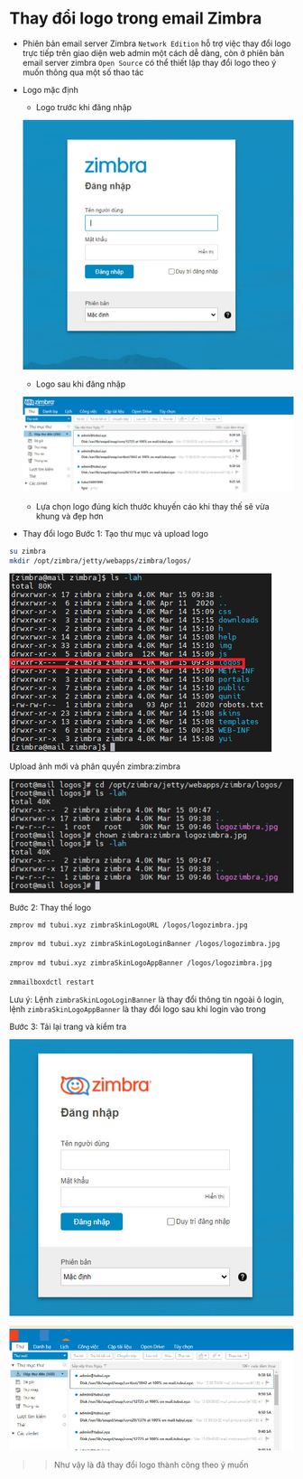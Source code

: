 # Thay đổi logo trong email Zimbra
- Phiên bản email server Zimbra `Network Edition` hỗ trợ việc thay đổi logo trực tiếp trên giao diện web admin một cách dễ dàng, còn ở phiên bản email server zimbra `Open Source` có thể thiết lập thay đổi logo theo ý muốn thông qua một số thao tác
- Logo mặc định 
	+ Logo trước khi đăng nhập 

	![](./images/logodangnhap.png)

	+ Logo sau khi đăng nhập

	![](./images/logosaudangnhap.png)

	+ Lựa chọn logo đúng kích thước khuyến cáo khi thay thế sẽ vừa khung và đẹp hơn

- Thay đổi logo
Bước 1: Tạo thư mục và upload logo
```sh
su zimbra
mkdir /opt/zimbra/jetty/webapps/zimbra/logos/
```

![](./images/logos.png)

Upload ảnh mới và phân quyền zimbra:zimbra

![](./images/upload.png)

Bước 2: Thay thế logo 
```sh
zmprov md tubui.xyz zimbraSkinLogoURL /logos/logozimbra.jpg

zmprov md tubui.xyz zimbraSkinLogoLoginBanner /logos/logozimbra.jpg

zmprov md tubui.xyz zimbraSkinLogoAppBanner /logos/logozimbra.jpg

zmmailboxdctl restart
```
Lưu ý: Lệnh `zimbraSkinLogoLoginBanner` là thay đổi thông tin ngoài ô login, lệnh `zimbraSkinLogoAppBanner` là thay đổi logo sau khi login vào trong

Bước 3: Tải lại trang và kiểm tra 

![](./images/logologin.png)

![](./images/logobanner.png)

>> Như vậy là đã thay đổi logo thành công theo ý muốn